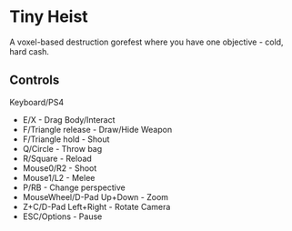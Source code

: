 # Tiny Heist
A voxel-based destruction gorefest where you have one objective - cold, hard cash.

## Controls
Keyboard/PS4
* E/X - Drag Body/Interact
* F/Triangle release - Draw/Hide Weapon
* F/Triangle hold - Shout
* Q/Circle - Throw bag
* R/Square - Reload
* Mouse0/R2 - Shoot
* Mouse1/L2 - Melee
* P/RB - Change perspective
* MouseWheel/D-Pad Up+Down - Zoom
* Z+C/D-Pad Left+Right - Rotate Camera
* ESC/Options - Pause
